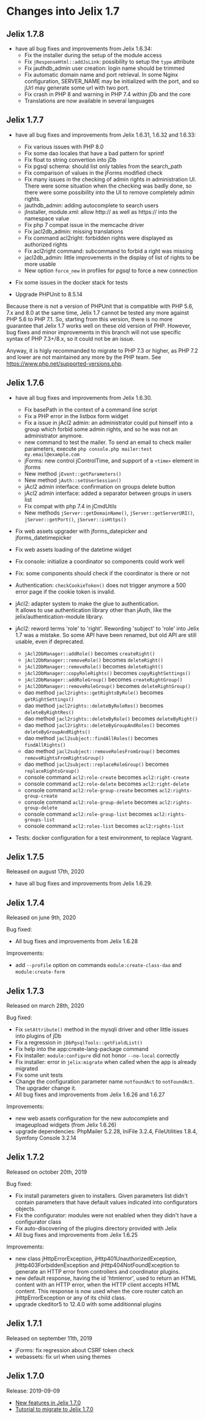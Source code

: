 Changes into Jelix 1.7
======================

Jelix 1.7.8
-----------

* have all bug fixes and improvements from Jelix 1.6.34:
  * Fix the installer during the setup of the module access
  * Fix `jResponseHtml::addJsLink`: possibility to setup the `type` attribute
  * Fix jauthdb_admin user creation: login name should be trimmed
  * Fix automatic domain name and port retrieval. In some Nginx configuration, SERVER_NAME may be initialized with the port, and so jUrl may generate some url with two port.
  * Fix crash in PHP 8 and warning in PHP 7.4 within jDb and the core
  * Translations are now available in several languages

Jelix 1.7.7
-----------

* have all bug fixes and improvements from Jelix 1.6.31, 1.6.32 and 1.6.33:
  * Fix various issues with PHP 8.0
  * Fix some dao locales that have a bad pattern for sprintf
  * Fix float to string convertion into jDb
  * Fix pgsql schema: should list only tables from the search_path
  * Fix comparison of values in the jForms modified check
  * Fix many issues in the checking of admin rights in administration UI. There were some situation when the checking was badly done, so there were some possibility into the UI to remove completely admin rights.
  * jauthdb_admin: adding autocomplete to search users
  * jInstaller, module.xml: allow http:// as well as https:// into the namespace value
  * Fix php 7 compat issue in the memcache driver
  * Fix jacl2db_admin: missing translations
  * Fix command acl2right: forbidden rights were displayed as authorized rights
  * Fix acl2right command: subcommand to forbid a right was missing
  * jacl2db_admin: little improvements in the display of list of rights to be more usable
  * New option `force_new` in profiles for pgsql to force a new connection

* Fix some issues in the docker stack for tests
* Upgrade PHPUnit to 8.5.14

Because there is not a version of PHPUnit that is compatible with PHP 5.6, 7.x and 8.0
at the same time, Jelix 1.7 cannot be tested any more against PHP 5.6 to PHP 7.1.
So, starting from this version, there is no more guarantee that Jelix 1.7 works 
well on these old version of PHP. However, bug fixes and minor improvements in this
branch will not use specific syntax of PHP 7.3+/8.x, so it could not be an issue.

Anyway, it is higly recommanded to migrate to PHP 7.3 or higher, as PHP 7.2 and
lower are not maintained any more by the PHP team. See https://www.php.net/supported-versions.php.

Jelix 1.7.6
-----------

* have all bug fixes and improvements from Jelix 1.6.30.
    * Fix basePath in the context of a command line script
    * Fix a PHP error in the listbox form widget
    * Fix a issue in jAcl2 admin: an administrator could put himself into a group which forbid some admin rights, and so he was not an administrator anymore.
    * new command to test the mailer. To send an email to check mailer parameters, 
      execute `php console.php mailer:test my.email@example.com`
    * jForms: new control jControlTime, and support of a `<time>` element in jforms 
    * New method `jEvent::getParameters()`
    * New method `jAuth::setUserSession()`
    * jAcl2 admin interface: confirmation on groups delete button
    * jAcl2 admin interface: added a separator between groups in users list
    * Fix compat with php 7.4 in jCmdUtils
    * New methods `jServer::getDomainName()`, `jServer::getServerURI()`, 
      `jServer::getPort()`, `jServer::isHttps()`

* Fix web assets upgrader with jforms_datepicker and jforms_datetimepicker
* Fix web assets loading of the datetime widget
* Fix console: initialize a coordinator so components could work well
* Fix: some components should check if the coordinator is there or not 
* Authentication: `checkCookieToken()` does not trigger anymore a 500 error page
  if the cookie token is invalid.
* jAcl2: adapter system to make the glue to authentication.    
  It allows to use authentication library other than jAuth, like
  the jelix/authentication-module library.
* jAcl2: reword terms 'role' to 'right'. Rewording 'subject' to 'role' into Jelix 1.7 was a mistake.
  So some API have been renamed, but old API are still usable, even if deprecated. 
  - `jAcl2DbManager::addRole()` becomes `createRight()`
  - `jAcl2DbManager::removeRole()` becomes `deleteRight()`
  - `jAcl2DbManager::removeRole()` becomes `deleteRight()`
  - `jAcl2DbManager::copyRoleRights()` becomes `copyRightSettings()`
  - `jAcl2DbManager::addRoleGroup()` becomes `createRightGroup()`
  - `jAcl2DbManager::removeRoleGroup()` becomes `deleteRightGroup()`
  - dao method `jacl2rights::getRightsByRole()` becomes `getRightSettings()`
  - dao method `jacl2rights::deleteByRoleRes()` becomes `deleteByRightRes()`
  - dao method `jacl2rights::deleteByRole()` becomes `deleteByRight()`
  - dao method `jacl2rights::deleteByGroupAndRoles()` becomes `deleteByGroupAndRights()`
  - dao method `jacl2subject::findAllRoles()` becomes `findAllRights()`
  - dao method `jacl2subject::removeRolesFromGroup()` becomes `removeRightsFromRightsGroup()`
  - dao method `jacl2subject::replaceRoleGroup()` becomes `replaceRightsGroup()`
  - console command `acl2:role-create` becomes `acl2:right-create`
  - console command `acl2:role-delete` becomes `acl2:right-delete`
  - console command `acl2:role-group-create` becomes `acl2:rights-group-create`
  - console command `acl2:role-group-delete` becomes `acl2:rights-group-delete`
  - console command `acl2:role-group-list` becomes `acl2:rights-groups-list`
  - console command `acl2:roles-list` becomes `acl2:rights-list`
* Tests: docker configuration for a test environment, to replace Vagrant.

Jelix 1.7.5
-----------

Released on august 17th, 2020

* have all bug fixes and improvements from Jelix 1.6.29.

Jelix 1.7.4
-----------

Released on june 9th, 2020

Bug fixed:

* All bug fixes and improvements from Jelix 1.6.28

Improvements:

* add `--profile` option on commands `module:create-class-dao` and `module:create-form`

Jelix 1.7.3
-----------

Released on march 28th, 2020

Bug fixed:

* Fix `setAttribute()` method in the mysqli driver and other little issues into plugins of jDb
* Fix a regression in `jDbPgsqlTools::getFieldList()`
* Fix help into the app:create-lang-package command
* Fix installer: `module:configure` did not honor `--no-local` correctly
* Fix installer: error in `jelix:migrate` when called when the app is already migrated
* Fix some unit tests
* Change the configuration parameter name `notfoundAct` to `notFoundAct`. The upgrader change it.
* All bug fixes and improvements from Jelix 1.6.26 and 1.6.27

Improvements:

* new web assets configuration for the new autocomplete and imageupload widgets (from Jelix 1.6.26)
* upgrade dependencies: PhpMailer 5.2.28, IniFile 3.2.4, FileUtilities 1.8.4, Symfony Console 3.2.14


Jelix 1.7.2
-----------

Released on october 20th, 2019 

Bug fixed:

* Fix install parameters given to installers. Given parameters list didn't contain parameters that have default values indicated into configurators objects.
* Fix the configurator: modules were not enabled when they didn't have a configurator class
* Fix auto-discovering of the plugins directory provided with Jelix
* All bug fixes and improvements from Jelix 1.6.25

Improvements:

* new class jHttpErrorException, jHttp401UnauthorizedException, jHttp403ForbiddenException and jHttp404NotFoundException to generate an HTTP error from controllers and coordinator plugins.
* new default response, having the id 'htmlerror', used to return an HTML content with an HTTP error, when the HTTP client accepts HTML content. This response is now used when the core router catch an jHttpErrorException or any of its child class.
* upgrade ckeditor5 to 12.4.0 with some additionnal plugins

Jelix 1.7.1
-----------

Released on september 11th, 2019 

* jForms: fix regression about CSRF token check
* webassets: fix url when using themes 


Jelix 1.7.0
------------

Release: 2019-09-09

  * [New features in Jelix 1.7.0](https://docs.jelix.org/en/manual-1.7/new-features)
  * [Tutorial to migrate to Jelix 1.7.0](https://docs.jelix.org/en/manual-1.7/installation/migrate)
